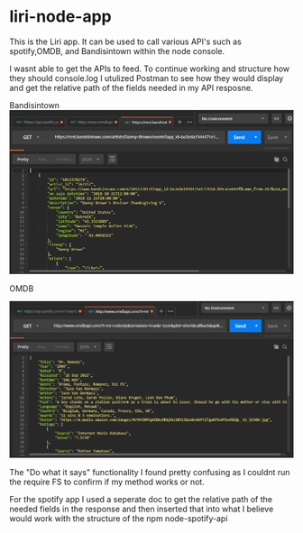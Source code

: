 # liri-node-app

This is the Liri app. It can be used to call various API's such as spotify,OMDB, and Bandisintown within the node console.

I wasnt able to get the APIs to feed. To continue working and structure how they should console.log I utulized Postman to see how they would display and get the relative path of the fields needed in my API resposne.


Bandisintown
![Band is in Town API](https://github.com/wmcclung/liri-node-app/blob/master/liri%20screenshots/Bandisintown%20API%20Call.PNG)


OMDB

![OMDB](https://github.com/wmcclung/liri-node-app/blob/master/liri%20screenshots/OMDB%20API%20Call.PNG)



The "Do what it says" functionality I found pretty confusing as I couldnt run the require FS to confirm if my method works or not. 

For the spotify app I used a seperate doc to get the relative path of the needed fields in the response and then inserted that into what I believe would work with the structure of the npm node-spotify-api


